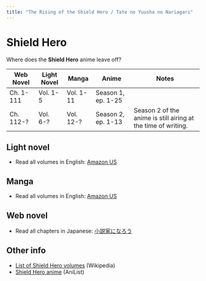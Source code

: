```yaml
---
title: "The Rising of the Shield Hero / Tate no Yuusha no Nariagari"
---
```


# Shield Hero

Where does the **Shield Hero** anime leave off?

<table>
    <thead>
        <tr>
            <th>Web Novel</th>
            <th>Light Novel</th>
            <th>Manga</th>
            <th>Anime</th>
            <th>Notes</th>
        </tr>
    </thead>
    <tbody>
        <tr>
            <td>Ch. 1-111</td>
            <td>Vol. 1-5</td>
            <td>Vol. 1-11</td>
            <td>Season 1, ep. 1-25</td>
            <td> </td>
        </tr>
        <tr>
            <td>Ch. 112-?</td>
            <td>Vol. 6-?</td>
            <td>Vol. 12-?</td>
            <td>Season 2, ep. 1-13</td>
            <td>Season 2 of the anime is still airing at the time of writing.</td>
        </tr>
    </tbody>
</table>

## Light novel

* Read all volumes in English: [Amazon US](https://www.amazon.com/dp/B074CL6VQL)

## Manga

* Read all volumes in English: [Amazon US](https://www.amazon.com/dp/B07XD9746X)

## Web novel

* Read all chapters in Japanese: [小説家になろう](https://ncode.syosetu.com/n3009bk/)

## Other info

* [List of Shield Hero volumes](https://en.wikipedia.org/wiki/List_of_The_Rising_of_the_Shield_Hero_volumes) (Wikipedia)
* [Shield Hero anime](https://anilist.co/anime/99263/Tate-no-Yuusha-no-Nariagari) (AniList)
